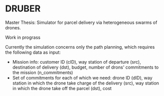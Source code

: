# DRUBER
Master Thesis: Simulator for parcel delivery via heterogeneous swarms of drones.

Work in prograss

Currently the simulation concerns only the path planning, which requires the following data as input:

- Mission info: customer ID (cID), way station of departure (src), destination of delivery (dst), budget, number of drons' commitments to the mission (n_commitments)
- Set of commitments for each of which we need: drone ID (dID), way station in which the drone take charge of the delivery (src), way station in which the drone take off the parcel (dst), cost
